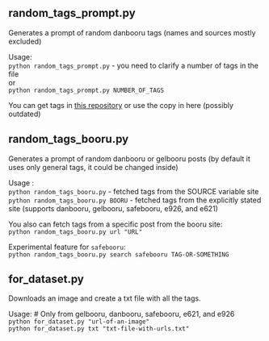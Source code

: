 ## random_tags_prompt.py

Generates a prompt of random danbooru tags (names and sources mostly excluded)

Usage:   
`python random_tags_prompt.py` - you need to clarify a number of tags in the file   
or    
`python random_tags_prompt.py NUMBER_OF_TAGS`      

You can get tags in [this repository](https://github.com/DominikDoom/a1111-sd-webui-tagcomplete/tree/main/tags) or use the copy in here (possibly outdated)


## random_tags_booru.py

Generates a prompt of random danbooru or gelbooru posts (by default it uses only general tags, it could be changed inside)    

Usage :  
`python random_tags_booru.py` - fetched tags from the SOURCE variable site   
`python random_tags_booru.py BOORU`  -  fetched tags from the explicitly stated site (supports danbooru, gelbooru, safebooru, e926, and e621)   


You also can fetch tags from a specific post from the booru site:   
`python random_tags_booru.py url "URL"`

Experimental feature for `safebooru`:   
`python random_tags_booru.py search safebooru TAG-OR-SOMETHING`


## for_dataset.py

Downloads an image and create a txt file with all the tags.    

Usage:  # Only from gelbooru, danbooru, safebooru, e621, and e926  
`python for_dataset.py "url-of-an-image"`    
`python for_dataset.py txt "txt-file-with-urls.txt"` 
